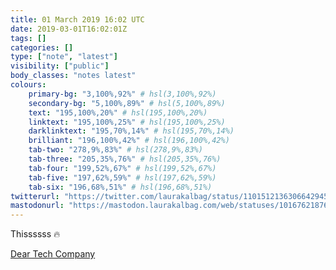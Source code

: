 ```yaml
---
title: 01 March 2019 16:02 UTC
date: 2019-03-01T16:02:01Z
tags: []
categories: []
type: ["note", "latest"]
visibility: ["public"]
body_classes: "notes latest"
colours:
    primary-bg: "3,100%,92%" # hsl(3,100%,92%)
    secondary-bg: "5,100%,89%" # hsl(5,100%,89%)
    text: "195,100%,20%" # hsl(195,100%,20%)
    linktext: "195,100%,25%" # hsl(195,100%,25%)
    darklinktext: "195,70%,14%" # hsl(195,70%,14%)
    brilliant: "196,100%,42%" # hsl(196,100%,42%)
    tab-two: "278,9%,83%" # hsl(278,9%,83%)
    tab-three: "205,35%,76%" # hsl(205,35%,76%)
    tab-four: "199,52%,67%" # hsl(199,52%,67%)
    tab-five: "197,62%,59%" # hsl(197,62%,59%)
    tab-six: "196,68%,51%" # hsl(196,68%,51%)
twitterurl: "https://twitter.com/laurakalbag/status/1101512136306642945"
mastodonurl: "https://mastodon.laurakalbag.com/web/statuses/101676218762463610"
---
```


Thissssss 🔥

[Dear Tech Company](https://www.dearbigtech.org)
